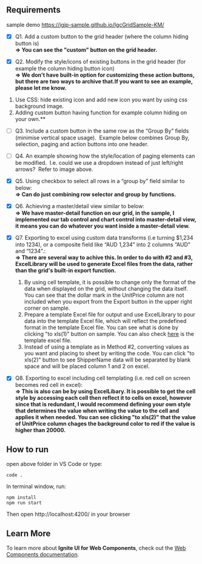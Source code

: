 ## Requirements

sample demo
https://igjp-sample.github.io/IgcGridSample-KM/

- [x] Q1. Add a custom button to the grid header (where the column hiding button is)<br>**=> You can see the "custom" button on the grid header.**

- [x] Q2. Modify the style/icons of existing buttons in the grid header (for example the column hiding button icon)<br>**=> We don't have built-in option for customizing these action buttons, but there are two ways to archive that.If you want to see an example, please let me know.**
1. Use CSS: hide existing icon and add new icon you want by using css background image.
2. Adding custom button having function for example column hiding on your own.**

- [ ] Q3. Include a custom button in the same row as the “Group By” fields (minimise vertical space usage).  Example below combines Group By, selection, paging and action buttons into one header.

- [ ] Q4. An example showing how the style/location of paging elements can be modified.  I.e. could we use a dropdown instead of just left/right arrows?  Refer to image above.

- [x] Q5. Using checkbox to select all rows in a “group by” field similar to below:<br>**=> Can do just combining row selector and group by functions.**

- [x] Q6. Achieving a master/detail view similar to below:<br>**=> We have master-detail function on our grid, in the sample, I implemented our tab control and chart control into master-detail view, it means you can do whatever you want inside a master-detail view.**

- [x] Q7. Exporting to excel using custom data transforms (i.e turning $1,234 into 1234), or a composite field like “AUD 1,234” into 2 columns “AUD” and “1234”.:<br>**=> There are several way to achive this. In order to do with #2 and #3, ExcelLibrary will be used to generate Excel files from the data, rather than the grid's built-in export function.**
    1. By using cell template, it is possible to change only the format of the data when displayed on the grid, without changing the data itself. You can see that the dollar mark in the UnitPrice column are not included when you export from the Export button in the upper right corner on sample.
    2. Prepare a template Excel file for output and use ExcelLibrary to pour data into the template Excel file, which will reflect the predefined format in the template Excel file. You can see what is done by clicking "to xls(1)" button on sample. You can also check [here](src/template.xlsx) is the template excel file.
    3. Instead of using a template as in Method #2, converting values as you want and placing to sheet by writing the code. You can click "to xls(2)" button to see ShipperName data will be separated by blank space and will be placed column 1 and 2 on excel.

- [x] Q8. Exporting to excel including cell templating (i.e. red cell on screen becomes red cell in excel):<br>**=> This is also can be by using ExcelLibary. It is possible to get the cell style by accessing each cell then reflect it to cells on excel, however since that is redundant, I would recommend defining your own style that determines the value when writing the value to the cell and applies it when needed. You can see clicking "to xls(2)" that the value of UnitPrice column chages the background color to red if the value is higher than 20000.**

## How to run

open above folder in VS Code or type:
```
code .
```

In terminal window, run:

```
npm install
npm run start
```

Then open http://localhost:4200/ in your browser


## Learn More

To learn more about **Ignite UI for Web Components**, check out the [Web Components documentation](https://infragistics.com/webcomponentssite/components/general-getting-started.html).
